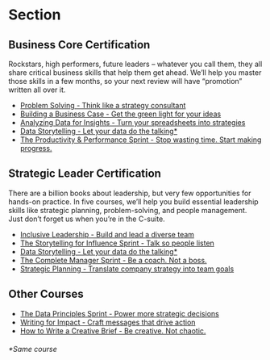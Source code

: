 # Section
## Business Core Certification
Rockstars, high performers, future leaders – whatever you call them, they all share critical business skills that help them get ahead. We’ll help you master those skills in a few months, so your next review will have “promotion” written all over it.
- [Problem Solving - Think like a strategy consultant](https://github.com/jinyongyu/Section/blob/main/problem_solving.md)
- [Building a Business Case - Get the green light for your ideas](https://github.com/jinyongyu/Section/blob/main/building_a_business_case.md)
- [Analyzing Data for Insights - Turn your spreadsheets into strategies](https://github.com/jinyongyu/Section/blob/main/analyzing_data_for_insights.md)
- [Data Storytelling - Let your data do the talking*]()
- [The Productivity & Performance Sprint - Stop wasting time. Start making progress.](https://github.com/jinyongyu/Section/blob/main/the_productivity_%26_performance_sprint.md)

## Strategic Leader Certification
There are a billion books about leadership, but very few opportunities for hands-on practice. In five courses, we’ll help you build essential leadership skills like strategic planning, problem-solving, and people management. Just don’t forget us when you’re in the C-suite.
- [Inclusive Leadership - Build and lead a diverse team ](https://github.com/jinyongyu/Section/blob/main/inclusive_leadership.md)
- [The Storytelling for Influence Sprint - Talk so people listen]()
- [Data Storytelling - Let your data do the talking*]()
- [The Complete Manager Sprint - Be a coach. Not a boss.]()
- [Strategic Planning - Translate company strategy into team goals ](https://github.com/jinyongyu/Section/blob/main/strategic_planning.md)
## Other Courses
- [The Data Principles Sprint - Power more strategic decisions](https://github.com/jinyongyu/Section/blob/main/the_data_principles_sprint.md)
- [Writing for Impact - Craft messages that drive action](https://github.com/jinyongyu/Section/blob/main/writing_for_impact.md)
- [How to Write a Creative Brief - Be creative. Not chaotic.](https://github.com/jinyongyu/Section/blob/main/how_to_write_a_creative_brief.md)

###### *Same course
